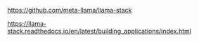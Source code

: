 
https://github.com/meta-llama/llama-stack

https://llama-stack.readthedocs.io/en/latest/building_applications/index.html

